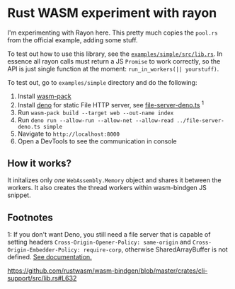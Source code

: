 # Rust WASM experiment with rayon

I'm experimenting with Rayon here. This pretty much copies the `pool.rs` from the official example, adding some stuff.

To test out how to use this library, see the [`examples/simple/src/lib.rs`](./examples/simple/src/lib.rs). In essence all rayon calls must return a JS `Promise` to work correctly, so the API is just single function at the moment: `run_in_workers(|| yourstuff)`.

To test out, go to `examples/simple` directory and do the following:

1. Install [wasm-pack](https://github.com/rustwasm/wasm-pack)
2. Install [deno](https://deno.land/) for static File HTTP server, see [file-server-deno.ts](./file-server-deno.ts) <sup>1</sup>
3. Run `wasm-pack build --target web --out-name index`
4. Run `deno run --allow-run --allow-net --allow-read ../file-server-deno.ts
   simple`
5. Navigate to `http://localhost:8000`
6. Open a DevTools to see the communication in console

## How it works?

It initalizes only _one_ `WebAssembly.Memory` object and shares it between the
workers. It also creates the thread workers within wasm-bindgen JS snippet.

## Footnotes

1: If you don't want Deno, you still need a file server that is capable of setting headers `Cross-Origin-Opener-Policy: same-origin` and `Cross-Origin-Embedder-Policy: require-corp`, otherwise SharedArrayBuffer is not defined. [See documentation.](https://developer.mozilla.org/en-US/docs/Web/JavaScript/Reference/Global_Objects/SharedArrayBuffer)

https://github.com/rustwasm/wasm-bindgen/blob/master/crates/cli-support/src/lib.rs#L632
